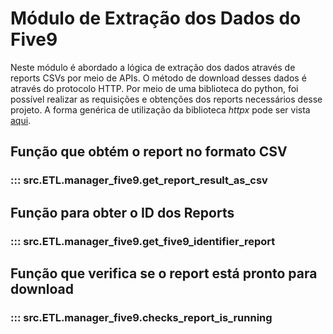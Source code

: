 # Módulo de Extração dos Dados do Five9

Neste módulo é abordado a lógica de extração dos dados através de reports CSVs por meio de APIs. O método de download desses dados é através do protocolo HTTP. Por meio de uma biblioteca do python, foi possível realizar as requisições e obtenções dos reports necessários desse projeto. A forma genérica de utilização da biblioteca *httpx* pode ser vista [aqui](./httpx.md).

## Função que obtém o report no formato CSV
### ::: src.ETL.manager_five9.get_report_result_as_csv

## Função para obter o ID dos Reports
### ::: src.ETL.manager_five9.get_five9_identifier_report

## Função que verifica se o report está pronto para download
### ::: src.ETL.manager_five9.checks_report_is_running

